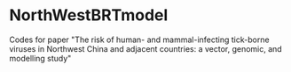 # NorthWestBRTmodel

Codes for paper "The risk of human- and mammal-infecting tick-borne viruses in Northwest China and adjacent countries: a vector, genomic, and modelling study"
